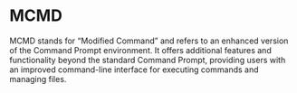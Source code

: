# MCMD
MCMD stands for “Modified Command” and refers to an enhanced version of the Command Prompt environment. It offers additional features and functionality beyond the standard Command Prompt, providing users with an improved command-line interface for executing commands and managing files.
